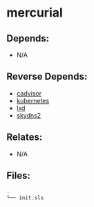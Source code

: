 # mercurial

## Depends:

  -  N/A

## Reverse Depends:

  -  [cadvisor](/salt/cadvisor)
  -  [kubernetes](/salt/kubernetes)
  -  [lxd](/salt/lxd)
  -  [skydns2](/salt/skydns2)

## Relates:

  -  N/A

## Files:

```bash
.
└── init.sls
```

